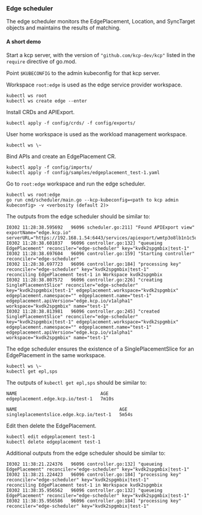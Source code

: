 ### Edge scheduler
The edge scheduler monitors the EdgePlacement, Location, and SyncTarget objects and maintains the results of matching.

#### A short demo
Start a kcp server, with the version of `"github.com/kcp-dev/kcp"` listed in the `require` directive of go.mod.

Point `$KUBECONFIG` to the admin kubeconfig for that kcp server.

Workspace `root:edge` is used as the edge service provider workspace.
```console
kubectl ws root
kubectl ws create edge --enter
```

Install CRDs and APIExport.
```console
kubectl apply -f config/crds/ -f config/exports/
```

User home workspace is used as the workload management workspace.
```console
kubectl ws \~
```

Bind APIs and create an EdgePlacement CR.
```console
kubectl apply -f config/imports/
kubectl apply -f config/samples/edgeplacement_test-1.yaml
```

Go to `root:edge` workspace and run the edge scheduler.
```console
kubectl ws root:edge
go run cmd/scheduler/main.go --kcp-kubeconfig=<path to kcp admin kubeconfig> -v <verbosity (default 2)>
```

The outputs from the edge scheduler should be similar to:
```console
I0302 11:28:38.595692   96096 scheduler.go:211] "Found APIExport view" exportName="edge.kcp.io" serverURL="https://192.168.1.54:6443/services/apiexport/wmtp3o8lb1n1c5uj/edge.kcp.io"
I0302 11:28:38.601037   96096 controller.go:132] "queueing EdgePlacement" reconciler="edge-scheduler" key="kvdk2spgmbix|test-1"
I0302 11:28:38.697604   96096 controller.go:159] "Starting controller" reconciler="edge-scheduler"
I0302 11:28:38.697723   96096 controller.go:184] "processing key" reconciler="edge-scheduler" key="kvdk2spgmbix|test-1"
reconciling EdgePlacement test-1 in Workspace kvdk2spgmbix
I0302 11:28:38.807572   96096 controller.go:226] "creating SinglePlacementSlice" reconciler="edge-scheduler" key="kvdk2spgmbix|test-1" edgeplacement.workspace="kvdk2spgmbix" edgeplacement.namespace="" edgeplacement.name="test-1" edgeplacement.apiVersion="edge.kcp.io/v1alpha1" workspace="kvdk2spgmbix" name="test-1"
I0302 11:28:38.813981   96096 controller.go:245] "created SinglePlacementSlice" reconciler="edge-scheduler" key="kvdk2spgmbix|test-1" edgeplacement.workspace="kvdk2spgmbix" edgeplacement.namespace="" edgeplacement.name="test-1" edgeplacement.apiVersion="edge.kcp.io/v1alpha1" workspace="kvdk2spgmbix" name="test-1"
```

The edge scheduler ensures the existence of a SinglePlacementSlice for an EdgePlacement in the same workspace.
```console
kubectl ws \~
kubectl get epl,sps
```

The outputs of `kubectl get epl,sps` should be similar to:
```console
NAME                               AGE
edgeplacement.edge.kcp.io/test-1   7m10s

NAME                                      AGE
singleplacementslice.edge.kcp.io/test-1   5m54s
```

Edit then delete the EdgePlacement.
```console
kubectl edit edgeplacement test-1
kubectl delete edgeplacement test-1
```

Additional outputs from the edge scheduler should be similar to:
```console
I0302 11:38:21.224376   96096 controller.go:132] "queueing EdgePlacement" reconciler="edge-scheduler" key="kvdk2spgmbix|test-1"
I0302 11:38:21.224423   96096 controller.go:184] "processing key" reconciler="edge-scheduler" key="kvdk2spgmbix|test-1"
reconciling EdgePlacement test-1 in Workspace kvdk2spgmbix
I0302 11:38:35.956562   96096 controller.go:132] "queueing EdgePlacement" reconciler="edge-scheduler" key="kvdk2spgmbix|test-1"
I0302 11:38:35.956586   96096 controller.go:184] "processing key" reconciler="edge-scheduler" key="kvdk2spgmbix|test-1"
```

